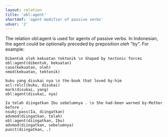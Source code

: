 ```yaml
---
layout: relation
title: 'obl:agent'
shortdef: 'agent modifier of passive verbs'
udver: '2'
---
```


The relation obl:agent is used for agents of passive verbs. In Indonesian, the agent could be optionally preceded by preposition _oleh_ "by". For example:

~~~ sdparse
Dibentuk oleh kekuatan tektonik \n Shaped by tectonic forces
obl:agent(dibentuk, kekuatan)
case(kekuatan, oleh)
nmod(kekuatan, tektonik)
~~~

~~~ sdparse
buku yang disukai nya \n the-book that loved by-him
acl:relcl(buku, disukai)
mark(disukai, yang)
obl:agent(disukai, nya)
~~~

~~~ sdparse
Ia telah diingatkan Ibu sebelumnya . \n She had-been warned by-Mother before .
nsubj:pass(Ia, diingatkan)
advmod(diingatkan, telah)
obl:agent(diingatkan, Ibu)
advmod(diingatkan, sebelumnya)
punct(diingatkan, .)
~~~

